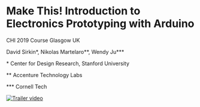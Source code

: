 # Make This! Introduction to Electronics Prototyping with Arduino
CHI 2019 Course
Glasgow UK

David Sirkin*, Nikolas Martelaro**, Wendy Ju***

\* Center for Design Research, Stanford University

\** Accenture Technology Labs

\*** Cornell Tech


[![Trailer video](https://youtu.be/vkYpDjRfAhw/0.jpg)](https://youtu.be/vkYpDjRfAhw "Make This!")
